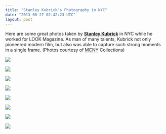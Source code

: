 ```yaml
---
title: "Stanley Kubrick's Photography in NYC"
date: "2013-08-27 02:42:23 UTC"
layout: post
---
```


<p>Here are some great photos taken by <strong><a href="https://en.wikipedia.org/wiki/Stanley_Kubrick">Stanley Kubrick</a></strong> in NYC while he worked for LOOK Magazine. As man of many talents, Kubrick not only pioneered modern film, but also was able to capture such strong moments in a single frame. (Photos courtesy of <a href="https://collections.mcny.org/C.aspx?VP3=CMS3&amp;VF=Home">MCNY</a> Collections)</p>
<p><img src="https://media.tumblr.com/4ef49b0b85576eb2eb1636c3cedcd600/tumblr_inline_ms64t7F0T61qz4rgp.jpg"/></p>
<p><img src="https://media.tumblr.com/ab6aa8af45a4bbbc79c827bdccb073fd/tumblr_inline_ms64tdo7831qz4rgp.jpg"/></p>
<p><img src="https://media.tumblr.com/382643b9c7fb0eaef95d030ab97da20f/tumblr_inline_ms64tkEKuu1qz4rgp.jpg"/></p>
<p><img src="https://media.tumblr.com/51d397780873c58417e4c867bfb6d864/tumblr_inline_ms64trcYv61qz4rgp.jpg"/></p>
<p><img src="https://media.tumblr.com/a40233f9f02a40fc0b5d3d075372d03d/tumblr_inline_ms64tyhzvH1qz4rgp.jpg"/></p>
<p><img src="https://media.tumblr.com/aaf5cd92c7e2c7826f99b69643b05d40/tumblr_inline_ms64u4aALY1qz4rgp.jpg"/></p>
<p><img src="https://media.tumblr.com/716e5fffb311467380b6cb9136e45c05/tumblr_inline_ms64uaRrpG1qz4rgp.jpg"/></p>
<p><img src="https://media.tumblr.com/1e38fdc374d9fa1023b09d1037cc36a3/tumblr_inline_ms64ufIMVp1qz4rgp.jpg"/></p>
